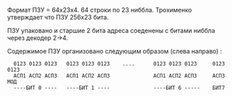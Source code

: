 Формат ПЗУ = 64x23x4. 64 строки по 23 ниббла. Трохименко утверждает что ПЗУ 256x23 бита.


ПЗУ упаковано и старшие 2 бита адреса соеденены с битами ниббла через декодер 2->4.


Содержимое ПЗУ организовано следующим образом (слева направо) :

```
  0123 0123 0123   0123 0123 0123    ....      0123 0123 0123     0123    0123 
  АСП1 АСП2 АСП3   АСП1 АСП2 АСП3              АСП1 АСП2 АСП3     АСП3    МОД
  ----БИТ 0 ----   ----БИТ 1 ----              ----БИТ 6 -----    БИТ7     
```